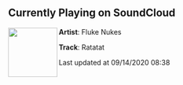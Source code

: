 ## Currently Playing on SoundCloud

[<img align="left" width="100" src="https://i1.sndcdn.com/artworks-000480571455-jjcke9-t50x50.jpg">](https://soundcloud.com/flukenukes/ratatat)

**Artist**: Fluke Nukes 

**Track**: Ratatat

Last updated at 09/14/2020 08:38
